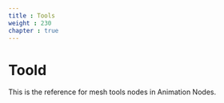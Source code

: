 ```yaml
---
title : Tools
weight : 230
chapter : true
---
```


# Toold

This is the reference for mesh tools nodes in Animation Nodes.
